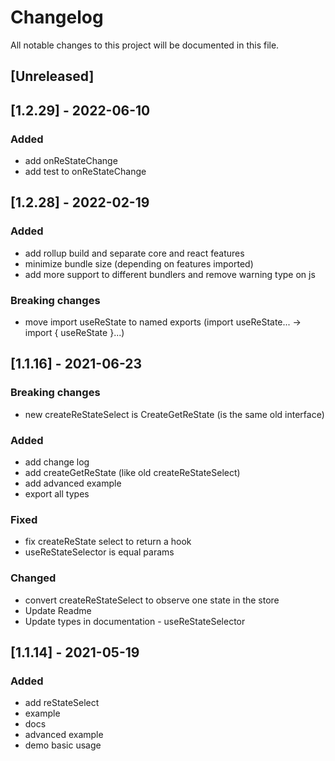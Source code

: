 # Changelog

All notable changes to this project will be documented in this file.

## [Unreleased]

## [1.2.29] - 2022-06-10

### Added

- add onReStateChange
- add test to onReStateChange

## [1.2.28] - 2022-02-19

### Added

- add rollup build and separate core and react features
- minimize bundle size (depending on features imported)
- add more support to different bundlers and remove warning type on js

### Breaking changes

- move import useReState to named exports (import useReState... -> import { useReState }...)

## [1.1.16] - 2021-06-23

### Breaking changes

- new createReStateSelect is CreateGetReState (is the same old interface)

### Added

- add change log
- add createGetReState (like old createReStateSelect)
- add advanced example
- export all types

### Fixed

- fix createReState select to return a hook
- useReStateSelector is equal params

### Changed

- convert createReStateSelect to observe one state in the store
- Update Readme
- Update types in documentation - useReStateSelector

## [1.1.14] - 2021-05-19

### Added

- add reStateSelect
- example
- docs
- advanced example
- demo basic usage
